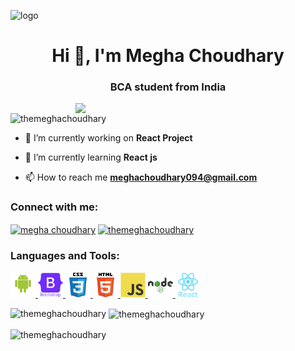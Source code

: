 ![logo](https://github.com/themeghachoudhary/themeghachoudhary3/blob/main/coding.avif)
<h1 align="center">Hi 👋, I'm Megha Choudhary</h1>
<h3 align="center">BCA student from India</h3>

<img align="right" width="400" src="https://in.images.search.yahoo.com/images/view;_ylt=AwrKFyppkVlm8Lw7Z9m9HAx.;_ylu=c2VjA3NyBHNsawNpbWcEb2lkAzIyMDZhNzZhZTY4YWUzMTc2ZGU2Mzc4N2NiZmMyYzQ3BGdwb3MDNzEEaXQDYmluZw--?back=https%3A%2F%2Fin.images.search.yahoo.com%2Fsearch%2Fimages%3Fp%3Danimated%2Bcoding%2Bgif%26type%3DE211IN1589G0%26fr%3Dmcafee%26fr2%3Dpiv-web%26nost%3D1%26tab%3Dorganic%26ri%3D71&w=800&h=600&imgurl=res.cloudinary.com%2Fpracticaldev%2Fimage%2Ffetch%2Fs--O0u1bNHs--%2Fc_limit%252Cf_auto%252Cfl_progressive%252Cq_66%252Cw_880%2Fhttps%3A%2F%2Fmiro.medium.com%2Fmax%2F1400%2F0%2APXf5ge7QCN9Ga_CL.gif&rurl=https%3A%2F%2Fdev.to%2Fshristi26281534%2Fweb-developer-vs-software-developer-2en&size=614.2KB&p=animated+coding+gif&oid=2206a76ae68ae3176de63787cbfc2c47&fr2=piv-web&fr=mcafee&tt=Web+Developer+vs+Software+Developer+-+DEV+Community&b=61&ni=21&no=71&ts=&tab=organic&sigr=0gXVByqVpol5&sigb=jTXOC_USpYS4&sigi=RqAkijGSvaJC&sigt=cOCNHrdMecaO&.crumb=0SoXH2g8sD5&fr=mcafee&fr2=piv-web&type=E211IN1589G0" />

<p align="left"> <img src="https://komarev.com/ghpvc/?username=themeghachoudhary&label=Profile%20views&color=0e75b6&style=flat" alt="themeghachoudhary" /> </p>

- 🔭 I’m currently working on **React Project**

- 🌱 I’m currently learning **React js**

- 📫 How to reach me **meghachoudhary094@gmail.com**

<h3 align="left">Connect with me:</h3>
<p align="left">
<a href="https://linkedin.com/in/megha choudhary" target="blank"><img align="center" src="https://raw.githubusercontent.com/rahuldkjain/github-profile-readme-generator/master/src/images/icons/Social/linked-in-alt.svg" alt="megha choudhary" height="30" width="40" /></a>
<a href="https://instagram.com/themeghachoudhary" target="blank"><img align="center" src="https://raw.githubusercontent.com/rahuldkjain/github-profile-readme-generator/master/src/images/icons/Social/instagram.svg" alt="themeghachoudhary" height="30" width="40" /></a>
</p>

<h3 align="left">Languages and Tools:</h3>
<p align="left"> <a href="https://developer.android.com" target="_blank" rel="noreferrer"> <img src="https://raw.githubusercontent.com/devicons/devicon/master/icons/android/android-original-wordmark.svg" alt="android" width="40" height="40"/> </a> <a href="https://getbootstrap.com" target="_blank" rel="noreferrer"> <img src="https://raw.githubusercontent.com/devicons/devicon/master/icons/bootstrap/bootstrap-plain-wordmark.svg" alt="bootstrap" width="40" height="40"/> </a> <a href="https://www.w3schools.com/css/" target="_blank" rel="noreferrer"> <img src="https://raw.githubusercontent.com/devicons/devicon/master/icons/css3/css3-original-wordmark.svg" alt="css3" width="40" height="40"/> </a> <a href="https://www.w3.org/html/" target="_blank" rel="noreferrer"> <img src="https://raw.githubusercontent.com/devicons/devicon/master/icons/html5/html5-original-wordmark.svg" alt="html5" width="40" height="40"/> </a> <a href="https://developer.mozilla.org/en-US/docs/Web/JavaScript" target="_blank" rel="noreferrer"> <img src="https://raw.githubusercontent.com/devicons/devicon/master/icons/javascript/javascript-original.svg" alt="javascript" width="40" height="40"/> </a> <a href="https://nodejs.org" target="_blank" rel="noreferrer"> <img src="https://raw.githubusercontent.com/devicons/devicon/master/icons/nodejs/nodejs-original-wordmark.svg" alt="nodejs" width="40" height="40"/> </a> <a href="https://reactjs.org/" target="_blank" rel="noreferrer"> <img src="https://raw.githubusercontent.com/devicons/devicon/master/icons/react/react-original-wordmark.svg" alt="react" width="40" height="40"/> </a> </p>

<p><img align="left" src="https://github-readme-stats.vercel.app/api/top-langs?username=themeghachoudhary&show_icons=true&locale=en&layout=compact" alt="themeghachoudhary" /></p>

<p>&nbsp;<img align="center" src="https://github-readme-stats.vercel.app/api?username=themeghachoudhary&show_icons=true&locale=en" alt="themeghachoudhary" /></p>

<p><img align="center" src="https://github-readme-streak-stats.herokuapp.com/?user=themeghachoudhary&" alt="themeghachoudhary" /></p>
